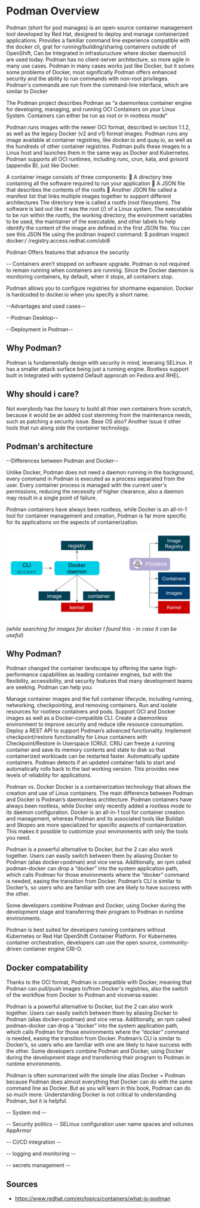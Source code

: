 # Podman Overview
Podman (short for pod manages) is an open-source container management tool developed by Red Hat, designed to deploy and manage containerized applications. Provides a familiar command line experience compatible with the docker cli, grat for running/building/sharing containers outside of OpenShift, Can be Integrated in infrasturucture where docker daemon/cli are used today.
Podman has no client-server architecture, so more agile in many use cases.
Podman in many cases works just like Docker, but it solves some problems of Docker, most significatly Podman offers enhanced security and the ability to run commands with non-root privileges.
Podman's commands are run from the  command-line interface, which are similar to Docker

The Podman project describes Podman as “a daemonless container engine for
developing, managing, and running OCI Containers on your Linux System. Containers can either be run as root or in rootless mode”

Podman runs images with the newer OCI format, described in section 1.1.2, as well
as the legacy Docker (v2 and v1) format images. Podman runs any image available at
container registries, like docker.io and quay.io, as well as the hundreds of other container registries. Podman pulls these images to a Linux host and launches them in the
same way as Docker and Kubernetes. Podman supports all OCI runtimes, including
runc, crun, kata, and gvisord (appendix B), just like Docker.


A container image consists of three components:
 A directory tree containing all the software required to run your application
 A JSON file that describes the contents of the rootfs
 Another JSON file called a manifest list that links multiple images together to
support different architectures
The directory tree is called a rootfs (root filesystem). The software is laid out like it was
the root (/) of a Linux system.
 The executable to be run within the rootfs, the working directory, the environment variables to be used, the maintainer of the executable, and other labels to help
identify the content of the image are defined in the first JSON file. You can see this
JSON file using the podman inspect command:
$ podman inspect docker:/ /registry.access.redhat.com/ubi8

Podman Offers features that advance the security



-- Containers aren’t
stopped on software
upgrade.
Podman is not required to remain running when containers are running. Since the Docker daemon is
monitoring containers, by default, when it stops, all
containers stop.



Podman allows you to configure registries for shortname expansion. Docker is hardcoded to docker.io
when you specify a short name.



--Advantages and used cases--


--Podman Desktop--

--Deployment in Podman--
## Why Podman?  
Podman is fundamentally design with security in mind, leveraing SELinux.
It has a smaller attack surface being just a running engine.
Rootless support built in
Integrated with systemd
Default approcah on Fedora and RHEL.

## Why should i care?
Not everybody has the luxury to build all thier own containers from scratch, because it would be an added cost stemming from the maintenance needs, such as patching a security issue.
Base OS also?
Another issue it other tools that run along side the container technology.


## Podman's architecture
--Differences between Podman and Docker--

Unlike Docker, Podman does not need a daemon running in the background, every command in Podman is executed as a process separated from the user. Every container process is managed with the current user's permissions, reducing the necessity of higher clearance, also a daemon may result in a single point of failure.

Podman containers have always been rootless, while Docker is an all-in-1 tool for container management and creation, Podman is far more specific for its applications on the aspects of containerization.

<p align="center">
  <img src="images/dockerAndPodman.png" alt="Esempio di immagine" />
</p>

_(while searching for images for docker I found this - in case it can be useful)_
## Why Podman?
Podman changed the container landscape by offering the same high-performance capabilities as leading container engines, but with the flexibility, accessibility, and security features that many development teams are seeking. Podman can help you:

Manage container images and the full container lifecycle, including running, networking, checkpointing, and removing containers.
Run and isolate resources for rootless containers and pods.
Support OCI and Docker images as well as a Docker-compatible CLI.
Create a daemonless environment to improve security and reduce idle resource consumption. 
Deploy a REST API to support Podman’s advanced functionality.
Implement checkpoint/restore functionality for Linux containers with Checkpoint/Restore in Userspace (CRIU). CRIU can freeze a running container and save its memory contents and state to disk so that containerized workloads can be restarted faster.
Automatically update containers. Podman detects if an updated container fails to start and automatically rolls back to the last working version. This provides new levels of reliability for applications. 

Podman vs. Docker
Docker is a containerization technology that allows the creation and use of Linux containers. The main difference between Podman and Docker is Podman’s daemonless architecture. Podman containers have always been rootless, while Docker only recently added a rootless mode to its daemon configuration. Docker is an all-in-1 tool for container creation and management, whereas Podman and its associated tools like Buildah and Skopeo are more specialized for specific aspects of containerization. This makes it possible to customize your environments with only the tools you need.

Podman is a powerful alternative to Docker, but the 2 can also work together. Users can easily switch between them by aliasing Docker to Podman (alias docker=podman) and vice versa. Additionally, an rpm called podman-docker can drop a “docker” into the system application path, which calls Podman for those environments where the “docker” command is needed, easing the transition from Docker. Podman’s CLI is similar to Docker’s, so users who are familiar with one are likely to have success with the other.

Some developers combine Podman and Docker, using Docker during the development stage and transferring their program to Podman in runtime environments.

Podman is best suited for developers running containers without Kubernetes or Red Hat OpenShift Container Platform. For Kubernetes container orchestration, developers can use the open source, community-driven container engine CRI-O.


## Docker compatability
Thanks to the OCI format, Podman is compatible with Docker, meaning that Podman can pull/push images to/from Docker's registries, also the switch of the workflow from Docker to Podman and viceversa easier.

Podman is a powerful alternative to Docker, but the 2 can also work together. Users can easily switch between them by aliasing Docker to Podman (alias docker=podman) and vice versa. Additionally, an rpm called podman-docker can drop a “docker” into the system application path, which calls Podman for those environments where the “docker” command is needed, easing the transition from Docker. Podman’s CLI is similar to Docker’s, so users who are familiar with one are likely to have success with the other.
Some developers combine Podman and Docker, using Docker during the development stage and transferring their program to Podman in runtime environments.

Podman is
often summarized with the simple line alias Docker = Podman because Podman does almost everything that Docker can do with the same command line as Docker. But as
you will learn in this book, Podman can do so much more. Understanding Docker is
not critical to understanding Podman, but it is helpful.




--  System md --


-- Security politics -- 
SELinux configuration user name spaces and volumes
AppArmor




-- CI/CD integration --

-- logging and monitoring -- 


-- secrets management --










## Sources
- https://www.redhat.com/en/topics/containers/what-is-podman
